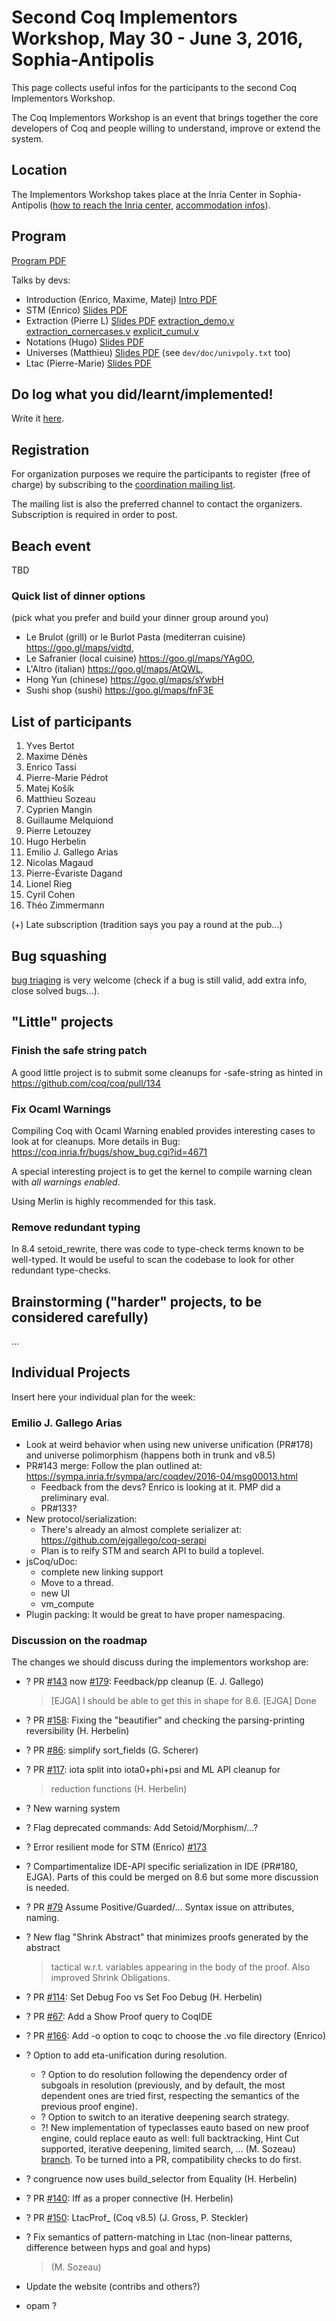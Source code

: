 Second Coq Implementors Workshop, May 30 - June 3, 2016, Sophia-Antipolis
=========================================================================

This page collects useful infos for the participants to the second Coq Implementors Workshop.

The Coq Implementors Workshop is an event that brings together the core developers of Coq and people willing to understand, improve or extend the system.

Location
--------

The Implementors Workshop takes place at the Inria Center in Sophia-Antipolis ([how to reach the Inria center](https://team.inria.fr/marelle/venue/), [accommodation infos](https://team.inria.fr/marelle/accomodation-information/)).

Program
-------

[Program PDF](files/CoqIW2016/schedule.pdf)

Talks by devs:

-   Introduction (Enrico, Maxime, Matej) [Intro PDF](files/CoqIW2016/intro.pdf)
-   STM (Enrico) [Slides PDF](files/CoqIW2016/stm4hackers.pdf)
-   Extraction (Pierre L) [Slides PDF](files/CoqIW2016/extraction.pdf)
    [extraction_demo.v](files/CoqIW2016/extraction\_demo.v)
    [extraction_cornercases.v](files/CoqIW2016/extraction_cornercases.v)
    [explicit_cumul.v](files/CoqIW2016/explicit_cumul.v)
-   Notations (Hugo) [Slides PDF](files/CoqIW2016/notations.pdf)
-   Universes (Matthieu) [Slides PDF](files/CoqIW2016/universes.pdf) (see `dev/doc/univpoly.txt` too)
-   Ltac (Pierre-Marie) [Slides PDF](files/CoqIW2016/ltac-internals.pdf)

Do log what you did/learnt/implemented!
---------------------------------------

Write it [here](CoqIW2016-log).

Registration
------------

For organization purposes we require the participants to register (free of charge) by subscribing to the [coordination mailing list](https://sympa.inria.fr/sympa/info/coq-coding-sprint).

The mailing list is also the preferred channel to contact the organizers. Subscription is required in order to post.

Beach event
-----------

TBD

### Quick list of dinner options

(pick what you prefer and build your dinner group around you)

-   Le Brulot (grill) or le Burlot Pasta (mediterran cuisine) <https://goo.gl/maps/vidtd>,
-   Le Safranier (local cuisine) <https://goo.gl/maps/YAg0O>,
-   L'Altro (italian) <https://goo.gl/maps/AtQWL>,
-   Hong Yun (chinese) <https://goo.gl/maps/sYwbH>
-   Sushi shop (sushi) <https://goo.gl/maps/fnF3E>

List of participants
--------------------

1.  Yves Bertot
2.  Maxime Dénès
3.  Enrico Tassi
4.  Pierre-Marie Pédrot
5.  Matej Košík
6.  Matthieu Sozeau
7.  Cyprien Mangin
8.  Guillaume Melquiond
9.  Pierre Letouzey
10. Hugo Herbelin
11. Emilio J. Gallego Arias
12. Nicolas Magaud
13. Pierre-Évariste Dagand
14. Lionel Rieg
15. Cyril Cohen
16. Théo Zimmermann

(+) Late subscription (tradition says you pay a round at the pub...)

Bug squashing
-------------

[bug triaging](https://coq.inria.fr/bugs/) is very welcome (check if a bug is still valid, add extra info, close solved bugs...).

"Little" projects
-----------------

### Finish the safe string patch

A good little project is to submit some cleanups for -safe-string as hinted in <https://github.com/coq/coq/pull/134>

### Fix Ocaml Warnings

Compiling Coq with Ocaml Warning enabled provides interesting cases to look at for cleanups. More details in Bug: <https://coq.inria.fr/bugs/show_bug.cgi?id=4671>

A special interesting project is to get the kernel to compile warning clean with *all warnings enabled*.

Using Merlin is highly recommended for this task.

### Remove redundant typing

In 8.4 setoid\_rewrite, there was code to type-check terms known to be well-typed. It would be useful to scan the codebase to look for other redundant type-checks.

Brainstorming ("harder" projects, to be considered carefully)
-------------------------------------------------------------

...

Individual Projects
-------------------

Insert here your individual plan for the week:

### Emilio J. Gallego Arias

-   Look at weird behavior when using new universe unification (PR\#178) and universe polimorphism (happens both in trunk and v8.5)
-   PR\#143 merge: Follow the plan outlined at: <https://sympa.inria.fr/sympa/arc/coqdev/2016-04/msg00013.html>
    -   Feedback from the devs? Enrico is looking at it. PMP did a preliminary eval.
    -   PR\#133?
-   New protocol/serialization:
    -   There's already an almost complete serializer at: <https://github.com/ejgallego/coq-serapi>
    -   Plan is to reify STM and search API to build a toplevel.
-   jsCoq/uDoc:
    -   complete new linking support
    -   Move to a thread.
    -   new UI
    -   vm\_compute
-   Plugin packing: It would be great to have proper namespacing.

### Discussion on the roadmap

The changes we should discuss during the implementors workshop are:

-   ? PR [\#143](https://github.com/coq/coq/pull/143) now [\#179](https://github.com/coq/coq/pull/179): Feedback/pp cleanup (E. J. Gallego)

    > \[EJGA\] I should be able to get this in shape for 8.6. \[EJGA\] Done

-   ? PR [\#158](https://github.com/coq/coq/pull/158): Fixing the "beautifier" and checking the parsing-printing reversibility (H. Herbelin)
-   ? PR [\#86](https://github.com/coq/coq/pull/86): simplify sort\_fields (G. Scherer)
-   ? PR [\#117](%5B%5Bhttps://github.com/coq/coq/pull/117): iota split into iota0+phi+psi and ML API cleanup for

    > reduction functions (H. Herbelin)

-   ? New warning system
-   ? Flag deprecated commands: Add Setoid/Morphism/...?
-   ? Error resilient mode for STM (Enrico) [\#173](https://github.com/coq/coq/pull/173)
-   ? Compartimentalize IDE-API specific serialization in IDE (PR\#180, EJGA). Parts of this could be merged on 8.6 but some more discussion is needed.
-   ? PR [\#79](https://github.com/coq/coq/pull/78) Assume Positive/Guarded/... Syntax issue on attributes, naming.
-   ? New flag "Shrink Abstract" that minimizes proofs generated by the abstract

    > tactical w.r.t. variables appearing in the body of the proof. Also improved Shrink Obligations.

-   ? PR [\#114](https://github.com/coq/coq/pull/114): Set Debug Foo vs Set Foo Debug (H. Herbelin)
-   ? PR [\#67](https://github.com/coq/coq/pull/67): Add a Show Proof query to CoqIDE
-   ? PR [\#166](https://github.com/coq/coq/pull/166): Add -o option to coqc to choose the .vo file directory (Enrico)
-   ? Option to add eta-unification during resolution.
    -   ? Option to do resolution following the dependency order of subgoals in resolution (previously, and by default, the most dependent ones are tried first, respecting the semantics of the previous proof engine).
    -   ? Option to switch to an iterative deepening search strategy.
    -   ?! New implementation of typeclasses eauto based on new proof engine, could replace eauto as well: full backtracking, Hint Cut supported, iterative deepening, limited search, ... (M. Sozeau) [branch](https://github.com/mattam82/coq/commits/bteauto). To be turned into a PR, compatibility checks to do first.
-   ? congruence now uses build\_selector from Equality (H. Herbelin)
-   ? PR [\#140](https://github.com/coq/coq/pull/140): Iff as a proper connective (H. Herbelin)
-   ? PR [\#150](https://github.com/coq/coq/pull/150): LtacProf\_ (Coq v8.5) (J. Gross, P. Steckler)
-   ? Fix semantics of pattern-matching in Ltac (non-linear patterns, difference between hyps and goal and hyps)

    > (M. Sozeau)

-   Update the website (contribs and others?)
-   opam ?

